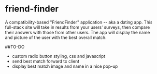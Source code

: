 # friend-finder
A compatibility-based "FriendFinder" application -- aka a dating app. This full-stack site will take in results from your users' surveys, then compare their answers with those from other users. The app will display the name and picture of the user with the best overall match.

##TO-DO
- custom radio button styling, css and javascript
- send best match forward to client
- display best match image and name in a nice pop-up

